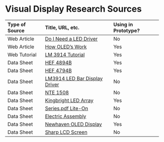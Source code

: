 # Visual Display Research Sources #

| **Type of Source** | **Title, URL, etc.** | **Using in Prototype?** |
|:-------------------|:---------------------|:------------------------|
|Web Article|[Do I Need a LED Driver](http://www.luxdrive.com/products/do-i-need-a-driver/)|No|
|Web Article|[How OLED’s Work](http://electronics.howstuffworks.com/oled5.htm)|Yes|
|Web Tutorial|[LM 3914 Tutorial](http://tronixstuff.com/2013/09/14/tutorial-lm3914-dotbar-display-driver-ic/)|Yes|
|Data Sheet|[HEF 4894B](http://www.nxp.com/documents/data_sheet/HEF4894B.pdf)|Yes|
|Data Sheet|[HEF 4794B](http://www.nxp.com/documents/data_sheet/HEF4794B.pdf)|Yes|
|Data Sheet|[LM3914 LED Bar Display Driver](http://www.ti.com.cn/cn/lit/ds/symlink/lm3914.pdf)|No|
|Data Sheet|[NTE 1508](http://pdf.datasheetcatalog.com/datasheet/nte/NTE1508.pdf)|No|
|Data Sheet|[Kingbright LED Array](http://www.kingbrightusa.com/images/catalog/SPEC/DC10SYKWA.pdf)|Yes|
|Data Sheet|[Series.pdf Lite-On](http://www.mouser.com/catalog/specsheets/lite-On-LTL-2000)|No|
|Data Sheet|[Electric Assembly](http://www.lcd-module.com/fileadmin/eng/pdf/doma/olede.pdf)|No|
|Data Sheet|[Newhaven OLED Display](http://www.newhavendisplay.com/specs/NHD-2.23-12832UCB3.pdf)|Yes|
|Data Sheet|[Sharp LCD Screen](http://www.sharpmemorylcd.com/resources/LS027B7DH01_Spec.pdf)|No|